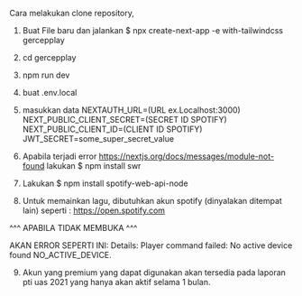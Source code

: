 Cara melakukan clone repository,

1. Buat File baru dan jalankan
   $ npx create-next-app -e with-tailwindcss gercepplay

2. cd gercepplay
3. npm run dev
4. buat .env.local
5. masukkan data
   NEXTAUTH_URL=(URL ex.Localhost:3000)
   NEXT_PUBLIC_CLIENT_SECRET=(SECRET ID SPOTIFY)
   NEXT_PUBLIC_CLIENT_ID=(CLIENT ID SPOTIFY)
   JWT_SECRET=some_super_secret_value
6. Apabila terjadi error https://nextjs.org/docs/messages/module-not-found
   lakukan
   $ npm install swr
7. Lakukan
   $ npm install spotify-web-api-node
8. Untuk memainkan lagu, dibutuhkan akun spotify (dinyalakan ditempat lain)
   seperti : https://open.spotify.com

^^^ APABILA TIDAK MEMBUKA ^^^

AKAN ERROR SEPERTI INI:
Details: Player command failed: No active device found NO_ACTIVE_DEVICE.

9. Akun yang premium yang dapat digunakan akan tersedia pada laporan pti uas 2021 yang hanya akan aktif selama 1 bulan.
